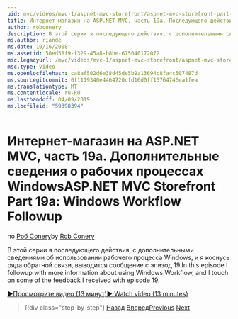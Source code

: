 ```yaml
---
uid: mvc/videos/mvc-1/aspnet-mvc-storefront/aspnet-mvc-storefront-part-19a-windows-workflow-followup
title: Интернет-магазин на ASP.NET MVC, часть 19а. Последующего действия рабочего процесса Windows | Документация Майкрософт
author: robconery
description: В этой серии я последующего действия, с дополнительными сведениями об использовании рабочего процесса Windows, и я коснусь ряда обратной связи, выводится сообщение с эпизод 19.
ms.author: riande
ms.date: 10/16/2008
ms.assetid: 50ed58f9-f329-45a8-b8be-675040172072
msc.legacyurl: /mvc/videos/mvc-1/aspnet-mvc-storefront/aspnet-mvc-storefront-part-19a-windows-workflow-followup
msc.type: video
ms.openlocfilehash: ca8af502d6e38d45de5b9a13694c8fa4c507487d
ms.sourcegitcommit: 0f1119340e4464720cfd16d0ff15764746ea1fea
ms.translationtype: MT
ms.contentlocale: ru-RU
ms.lasthandoff: 04/09/2019
ms.locfileid: "59398394"
---
```

# <a name="aspnet-mvc-storefront-part-19a-windows-workflow-followup"></a><span data-ttu-id="e8980-103">Интернет-магазин на ASP.NET MVC, часть 19а. Дополнительные сведения о рабочих процессах Windows</span><span class="sxs-lookup"><span data-stu-id="e8980-103">ASP.NET MVC Storefront Part 19a: Windows Workflow Followup</span></span>

<span data-ttu-id="e8980-104">по [Роб Conery](https://github.com/robconery)</span><span class="sxs-lookup"><span data-stu-id="e8980-104">by [Rob Conery](https://github.com/robconery)</span></span>

<span data-ttu-id="e8980-105">В этой серии я последующего действия, с дополнительными сведениями об использовании рабочего процесса Windows, и я коснусь ряда обратной связи, выводится сообщение с эпизод 19.</span><span class="sxs-lookup"><span data-stu-id="e8980-105">In this episode I followup with more information about using Windows Workflow, and I touch on some of the feedback I received with episode 19.</span></span>

[<span data-ttu-id="e8980-106">&#9654;Просмотрите видео (13 минут)</span><span class="sxs-lookup"><span data-stu-id="e8980-106">&#9654; Watch video (13 minutes)</span></span>](https://channel9.msdn.com/Blogs/ASP-NET-Site-Videos/aspnet-mvc-storefront-part-19a-windows-workflow-followup)

> [!div class="step-by-step"]
> <span data-ttu-id="e8980-107">[Назад](aspnet-mvc-storefront-part-19-processing-orders-with-windows-workflow.md)
> [Вперед](aspnet-mvc-storefront-part-20-logging.md)</span><span class="sxs-lookup"><span data-stu-id="e8980-107">[Previous](aspnet-mvc-storefront-part-19-processing-orders-with-windows-workflow.md)
[Next](aspnet-mvc-storefront-part-20-logging.md)</span></span>
